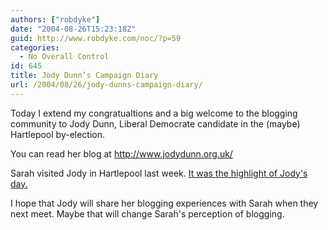 ```yaml
---
authors: ["robdyke"]
date: "2004-08-26T15:23:18Z"
guid: http://www.robdyke.com/noc/?p=59
categories:
  - No Overall Control
id: 645
title: Jody Dunn’s Campaign Diary
url: /2004/08/26/jody-dunns-campaign-diary/
---
```

Today I extend my congratualtions and a big welcome to the blogging community to Jody Dunn, Liberal Democrate candidate in the (maybe) Hartlepool by-election.

You can read her blog at <http://www.jodydunn.org.uk/>

Sarah visited Jody in Hartlepool last week. [It was the highlight of Jody's day.](http://www.jodydunn.org.uk/archives/2004/08/sarah_teather_v.html)

I hope that Jody will share her blogging experiences with Sarah when they next meet. Maybe that will change Sarah's perception of blogging.